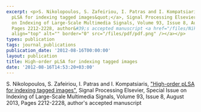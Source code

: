 ```yaml
---
excerpt: <p>S. Nikolopoulos, S. Zafeiriou, I. Patras and I. Kompatsiaris, <a href="http://dx.doi.org/10.1016/j.sigpro.2012.08.004">&quot;High-order
  pLSA for indexing tagged images&quot;</a>, Signal Processing Elsevier, Special Issue
  on Indexing of Large-Scale Multimedia Signals, Volume 93, Issue 8, August 2013,
  Pages 2212-2228, author&#39;s accepted manuscript <a href="/files/Nikolopoulos_SignalProcessing_2012_proofs.pdf"><img
  align="top" alt="" border="0" src="/files/pdf/pdf.png" /></a></p>
types: publication
tags: journal_publications
publication_date: '2012-08-16T00:00:00'
layout: publication
title: High-order pLSA for indexing tagged images
date: '2012-08-16T14:53:20+03:00'
---
```

<p>S. Nikolopoulos, S. Zafeiriou, I. Patras and I. Kompatsiaris, <a href="http://dx.doi.org/10.1016/j.sigpro.2012.08.004">&quot;High-order pLSA for indexing tagged images&quot;</a>, Signal Processing Elsevier, Special Issue on Indexing of Large-Scale Multimedia Signals, Volume 93, Issue 8, August 2013, Pages 2212-2228, author&#39;s accepted manuscript <a href="/files/Nikolopoulos_SignalProcessing_2012_proofs.pdf"><img align="top" alt="" border="0" src="/files/pdf/pdf.png" /></a></p>
